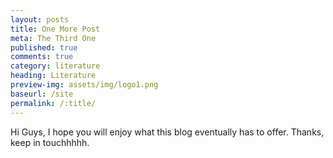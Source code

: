 ```yaml
---
layout: posts
title: One More Post
meta: The Third One
published: true
comments: true
category: literature
heading: Literature
preview-img: assets/img/logo1.png
baseurl: /site
permalink: /:title/
---
```


Hi Guys, I hope you will enjoy what this blog eventually has to offer.
Thanks, keep in touchhhhh.
